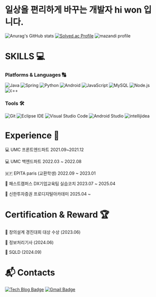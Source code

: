 # 일상을 편리하게 바꾸는 개발자 hi won 입니다.
![Anurag's GitHub stats](https://github-readme-stats.vercel.app/api?username=hiwonwon&show_icons=true&theme=tokyonight)
[![Solved.ac Profile](http://mazassumnida.wtf/api/v2/generate_badge?boj=hyewon9913)](https://solved.ac/hyewon9913/)
![mazandi profile](http://mazandi.herokuapp.com/api?handle=hyewon9913&theme=cold)



# SKILLS 💻
### Platforms & Languages 🔠
![Java](https://img.shields.io/badge/Java-007396.svg?&style=for-the-badge&logo=Java&logoColor=white)
![Spring](https://img.shields.io/badge/Spring-6DB33F.svg?&style=for-the-badge&logo=Spring&logoColor=white)
![Python](https://img.shields.io/badge/Python-3776AB.svg?&style=for-the-badge&logo=Python&logoColor=white)
![Android](https://img.shields.io/badge/Android-3DDC84.svg?&style=for-the-badge&logo=Android&logoColor=white)
![JavaScript](https://img.shields.io/badge/JavaScript-F7DF1E.svg?&style=for-the-badge&logo=JavaScript&logoColor=white)
![MySQL](https://img.shields.io/badge/MySQL-4479A1.svg?&style=for-the-badge&logo=MySQL&logoColor=white)
![Node.js](https://img.shields.io/badge/Node.js-5FA04E.svg?&style=for-the-badge&logo=Node.js&logoColor=white)
![c++](https://img.shields.io/badge/c++-00599C.svg?&style=for-the-badge&logo=c&logoColor=white)



### Tools 🛠
![Git](https://img.shields.io/badge/Git-F05032.svg?&style=for-the-badge&logo=Git&logoColor=white)
![Eclipse IDE](https://img.shields.io/badge/Eclipse%20IDE-2C2255.svg?&style=for-the-badge&logo=Eclipse%20IDE&logoColor=white)
![Visual Studio Code](https://img.shields.io/badge/Visual%20Studio%20Code-007ACC.svg?&style=for-the-badge&logo=Visual%20Studio%20Code&logoColor=white)
![Android Studio](https://img.shields.io/badge/Android%20Studio-3DDC84.svg?&style=for-the-badge&logo=Android%20Studio&logoColor=white)
![intellijidea](https://img.shields.io/badge/intellij%20idea-000000.svg?&style=for-the-badge&logo=intellij%20idea&logoColor=white)






# Experience 🌃

💻 UMC 프론트엔드파트 2021.09~2021.12

💻 UMC 백엔드파트 2022.03 ~ 2022.08

🇲🇫 EPITA paris  (교환학생) 2022.09 ~ 2023.01

🏢 패스트캠퍼스 DX기업교육팀 실습코치 2023.07 ~ 2025.04

🏢 신한투자증권 프로디지털아카데미 2025.04 ~




# Certification  & Reward 🏆 

🏅 창의설계 경진대회 대상 수상 (2023.06)


🔖 정보처리기사 (2024.06)


🔖 SQLD (2024.09)





# :mailbox_with_mail: Contacts
[![Tech Blog Badge](http://img.shields.io/badge/-Tech%20blog-black?style=flat-square&logo=tistory&link=https://hiwonwon.tistory.com/)](https://hiwonwon.tistory.com/)
[![Gmail Badge](https://img.shields.io/badge/Gmail-d14836?style=flat-square&logo=Gmail&logoColor=white&link=mailto:hyewon9913@gmail.com)](mailto:hyewon9913@gmail.com)
